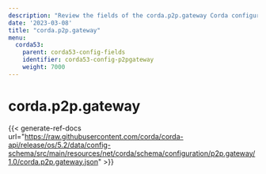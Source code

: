 ```yaml
---
description: "Review the fields of the corda.p2p.gateway Corda configuration section."
date: '2023-03-08'
title: "corda.p2p.gateway"
menu:
  corda53:
    parent: corda53-config-fields
    identifier: corda53-config-p2pgateway
    weight: 7000
---
```

# corda.p2p.gateway

{{< generate-ref-docs url="https://raw.githubusercontent.com/corda/corda-api/release/os/5.2/data/config-schema/src/main/resources/net/corda/schema/configuration/p2p.gateway/1.0/corda.p2p.gateway.json" >}}
